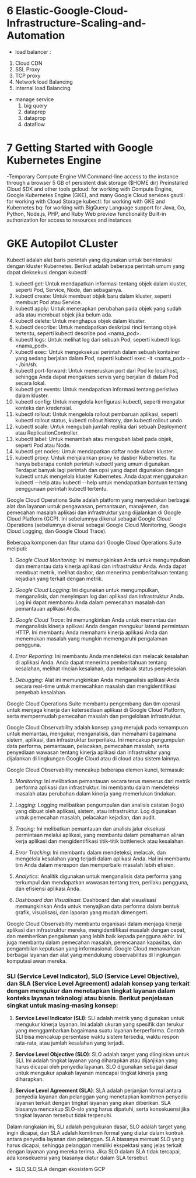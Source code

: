 # 6 Elastic-Google-Cloud-Infrastructure-Scaling-and-Automation
- load balancer : 
1. Cloud CDN
2. SSL Proxy
3. TCP proxy
4. Network load Balancing
5. Internal load Balancing

- manage service
  1. big query
  2. dataprep
  3. dataprop
  4. dataflow
# 7 Getting Started with Google Kubernetes Engine
-Temporary Compute Engine VM
Command-line access to the instance through a browser
5 GB of persistent disk storage ($HOME dir)
Preinstalled Cloud SDK and other tools
gcloud: for working with Compute Engine, Google Kubernetes Engine (GKE), and many Google Cloud services
gsutil: for working with Cloud Storage
kubectl: for working with GKE and Kubernetes
bq: for working with BigQuery
Language support for Java, Go, Python, Node.js, PHP, and Ruby
Web preview functionality
Built-in authorization for access to resources and instances

# GKE Autopilot CLuster
Kubectl adalah alat baris perintah yang digunakan untuk berinteraksi dengan kluster Kubernetes. Berikut adalah beberapa perintah umum yang dapat dieksekusi dengan kubectl:

1. kubectl get: Untuk mendapatkan informasi tentang objek dalam kluster, seperti Pod, Service, Node, dan sebagainya.
2. kubectl create: Untuk membuat objek baru dalam kluster, seperti membuat Pod atau Service.
3. kubectl apply: Untuk menerapkan perubahan pada objek yang sudah ada atau membuat objek jika belum ada.
4. kubectl delete: Untuk menghapus objek dalam kluster.
5. kubectl describe: Untuk mendapatkan deskripsi rinci tentang objek tertentu, seperti kubectl describe pod <nama_pod>.
6. kubectl logs: Untuk melihat log dari sebuah Pod, seperti kubectl logs <nama_pod>.
7. kubectl exec: Untuk mengeksekusi perintah dalam sebuah kontainer yang sedang berjalan dalam Pod, seperti kubectl exec -it <nama_pod> -- /bin/sh.
8. kubectl port-forward: Untuk meneruskan port dari Pod ke localhost, sehingga Anda dapat mengakses servis yang berjalan di dalam Pod secara lokal.
9. kubectl get events: Untuk mendapatkan informasi tentang peristiwa dalam kluster.
10. kubectl config: Untuk mengelola konfigurasi kubectl, seperti mengatur konteks dan kredensial.
11. kubectl rollout: Untuk mengelola rollout pembaruan aplikasi, seperti kubectl rollout status, kubectl rollout history, dan kubectl rollout undo.
12. kubectl scale: Untuk mengubah jumlah replika dari sebuah Deployment atau ReplicationController.
13. kubectl label: Untuk menambah atau mengubah label pada objek, seperti Pod atau Node.
14. kubectl get nodes: Untuk mendapatkan daftar node dalam kluster.
15. kubectl proxy: Untuk menjalankan proxy ke dasbor Kubernetes.
Itu hanya beberapa contoh perintah kubectl yang umum digunakan. Terdapat banyak lagi perintah dan opsi yang dapat digunakan dengan kubectl untuk mengelola kluster Kubernetes. Anda dapat menggunakan kubectl --help atau kubectl <command> --help untuk mendapatkan bantuan tentang penggunaan perintah kubectl tertentu.

Google Cloud Operations Suite adalah platform yang menyediakan berbagai alat dan layanan untuk pengawasan, pemantauan, manajemen, dan pemecahan masalah aplikasi dan infrastruktur yang dijalankan di Google Cloud Platform (GCP). Ini sebelumnya dikenal sebagai Google Cloud Operations (sebelumnya dikenal sebagai Google Cloud Monitoring, Google Cloud Logging, dan Google Cloud Trace).

Beberapa komponen dan fitur utama dari Google Cloud Operations Suite meliputi:

1. *Google Cloud Monitoring*: Ini memungkinkan Anda untuk mengumpulkan dan memantau data kinerja aplikasi dan infrastruktur Anda. Anda dapat membuat metrik, melihat dasbor, dan menerima pemberitahuan tentang kejadian yang terkait dengan metrik.

2. *Google Cloud Logging*: Ini digunakan untuk mengumpulkan, menganalisis, dan menyimpan log dari aplikasi dan infrastruktur Anda. Log ini dapat membantu Anda dalam pemecahan masalah dan pemantauan aplikasi Anda.

3. *Google Cloud Trace*: Ini memungkinkan Anda untuk memantau dan menganalisis kinerja aplikasi Anda dengan mengukur latensi permintaan HTTP. Ini membantu Anda memahami kinerja aplikasi Anda dan menemukan masalah yang mungkin memengaruhi pengalaman pengguna.

4. *Error Reporting*: Ini membantu Anda mendeteksi dan melacak kesalahan di aplikasi Anda. Anda dapat menerima pemberitahuan tentang kesalahan, melihat rincian kesalahan, dan melacak status penyelesaian.

5. *Debugging*: Alat ini memungkinkan Anda menganalisis aplikasi Anda secara real-time untuk memecahkan masalah dan mengidentifikasi penyebab kesalahan.

Google Cloud Operations Suite membantu pengembang dan tim operasi untuk menjaga kinerja dan ketersediaan aplikasi di Google Cloud Platform, serta mempermudah pemecahan masalah dan pengelolaan infrastruktur.

Google Cloud Observability adalah konsep yang merujuk pada kemampuan untuk memantau, mengukur, menganalisis, dan memahami bagaimana sistem, aplikasi, dan infrastruktur berperilaku. Ini mencakup pengumpulan data performa, pemantauan, pelacakan, pemecahan masalah, serta penyediaan wawasan tentang kinerja aplikasi dan infrastruktur yang dijalankan di lingkungan Google Cloud atau di cloud atau sistem lainnya.

Google Cloud Observability mencakup beberapa elemen kunci, termasuk:

1. *Monitoring*: Ini melibatkan pemantauan secara terus menerus dari metrik performa aplikasi dan infrastruktur. Ini membantu dalam mendeteksi masalah atau perubahan dalam kinerja yang memerlukan tindakan.

2. *Logging*: Logging melibatkan pengumpulan dan analisis catatan (logs) yang dibuat oleh aplikasi, sistem, atau infrastruktur. Log digunakan untuk pemecahan masalah, pelacakan kejadian, dan audit.

3. *Tracing*: Ini melibatkan pemantauan dan analisis jalur eksekusi permintaan melalui aplikasi, yang membantu dalam pemahaman aliran kerja aplikasi dan mengidentifikasi titik-titik bottleneck atau kesalahan.

4. *Error Tracking*: Ini membantu dalam mendeteksi, melacak, dan mengelola kesalahan yang terjadi dalam aplikasi Anda. Hal ini membantu tim Anda dalam merespon dan memperbaiki masalah lebih efisien.

5. *Analytics*: Analitik digunakan untuk menganalisis data performa yang terkumpul dan mendapatkan wawasan tentang tren, perilaku pengguna, dan efisiensi aplikasi Anda.

6. *Dashboard dan Visualisasi*: Dashboard dan alat visualisasi memungkinkan Anda untuk menyajikan data performa dalam bentuk grafik, visualisasi, dan laporan yang mudah dimengerti.

Google Cloud Observability membantu organisasi dalam menjaga kinerja aplikasi dan infrastruktur mereka, mengidentifikasi masalah dengan cepat, dan memberikan pengalaman yang lebih baik kepada pengguna akhir. Ini juga membantu dalam pemecahan masalah, perencanaan kapasitas, dan pengambilan keputusan yang informasional. Google Cloud menawarkan berbagai layanan dan alat yang mendukung observabilitas di lingkungan komputasi awan mereka.


### SLI (Service Level Indicator), SLO (Service Level Objective), dan SLA (Service Level Agreement) adalah konsep yang terkait dengan mengukur dan menetapkan tingkat layanan dalam konteks layanan teknologi atau bisnis. Berikut penjelasan singkat untuk masing-masing konsep:

1. **Service Level Indicator (SLI)**: SLI adalah metrik yang digunakan untuk mengukur kinerja layanan. Ini adalah ukuran yang spesifik dan terukur yang menggambarkan bagaimana suatu layanan berperforma. Contoh SLI bisa mencakup persentase waktu sistem tersedia, waktu respon rata-rata, atau jumlah kesalahan yang terjadi.

2. **Service Level Objective (SLO)**: SLO adalah target yang diinginkan untuk SLI. Ini adalah tingkat layanan yang diharapkan atau dijanjikan yang harus dicapai oleh penyedia layanan. SLO digunakan sebagai dasar untuk mengukur apakah layanan mencapai tingkat kinerja yang diharapkan.

3. **Service Level Agreement (SLA)**: SLA adalah perjanjian formal antara penyedia layanan dan pelanggan yang menetapkan komitmen penyedia layanan terkait dengan tingkat layanan yang akan diberikan. SLA biasanya mencakup SLO-slo yang harus dipatuhi, serta konsekuensi jika tingkat layanan tersebut tidak terpenuhi.

Dalam rangkaian ini, SLI adalah pengukuran dasar, SLO adalah target yang ingin dicapai, dan SLA adalah komitmen formal yang diatur dalam kontrak antara penyedia layanan dan pelanggan. SLA biasanya memuat SLO yang harus dicapai, sehingga pelanggan memiliki ekspektasi yang jelas terkait dengan layanan yang mereka terima. Jika SLO dalam SLA tidak tercapai, ada konsekuensi yang biasanya diatur dalam SLA tersebut.


- SLO,SLO,SLA dengan ekosistem GCP
